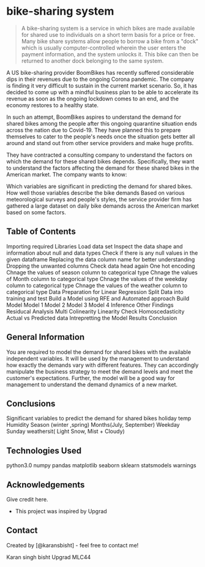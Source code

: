 # bike-sharing system
> A bike-sharing system is a service in which bikes are made available for shared use to individuals on a short term basis for a price or free. Many bike share systems allow people to borrow a bike from a "dock" which is usually computer-controlled wherein the user enters the payment information, and the system unlocks it. This bike can then be returned to another dock belonging to the same system.


A US bike-sharing provider BoomBikes has recently suffered considerable dips in their revenues due to the ongoing Corona pandemic. The company is finding it very difficult to sustain in the current market scenario. So, it has decided to come up with a mindful business plan to be able to accelerate its revenue as soon as the ongoing lockdown comes to an end, and the economy restores to a healthy state. 


In such an attempt, BoomBikes aspires to understand the demand for shared bikes among the people after this ongoing quarantine situation ends across the nation due to Covid-19. They have planned this to prepare themselves to cater to the people's needs once the situation gets better all around and stand out from other service providers and make huge profits.


They have contracted a consulting company to understand the factors on which the demand for these shared bikes depends. Specifically, they want to understand the factors affecting the demand for these shared bikes in the American market. The company wants to know:

Which variables are significant in predicting the demand for shared bikes.
How well those variables describe the bike demands
Based on various meteorological surveys and people's styles, the service provider firm has gathered a large dataset on daily bike demands across the American market based on some factors. 

## Table of Contents
Importing required Libraries
Load data set
Inspect the data shape and information about null and data types
Check if there is any null values in the given dataframe
Replacing the data column name for better understanding
Dropping the unwanted columns
Check data head again
One hot encoding
Chnage the values of season column to categorical type
Chnage the values of Month column to categorical type
Chnage the values of the weekday column to categorical type
Chnage the values of the weather column to categorical type
Data Preparation for Linear Regression
Split Data into training and test
Build a Model using RFE and Automated approach
Build Model
Model 1
Model 2
Model 3
Model 4
Inference
Other Findings
Residucal Analysis
Multi Colinearity
Linearity Check
Homoscedasticity
Actual vs Predicted data
Intrepretting the Model
Results
Conclusion


## General Information
You are required to model the demand for shared bikes with the available independent variables. It will be used by the management to understand how exactly the demands vary with different features. They can accordingly manipulate the business strategy to meet the demand levels and meet the customer's expectations. Further, the model will be a good way for management to understand the demand dynamics of a new market. 


## Conclusions
Significant variables to predict the demand for shared bikes
holiday
temp
Humidity
Season (winter ,spring)
Months(July, September)
Weekday Sunday
weathersit( Light Snow, Mist + Cloudy)

## Technologies Used
python3.0
numpy
pandas
matplotlib
seaborn 
sklearn
statsmodels
warnings

## Acknowledgements
Give credit here.
- This project was inspired by Upgrad


## Contact
Created by [@karansbisht] - feel free to contact me!

Karan singh bisht
Upgrad
MLC44

<!-- Optional -->
<!-- ## License -->
<!-- This project is open source and available.
